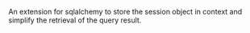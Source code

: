 

An extension for sqlalchemy to store the session object in context and simplify the retrieval of the query result.


